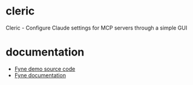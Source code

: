 # cleric
Cleric - Configure Claude settings for MCP servers through a simple GUI

# documentation
* [Fyne demo source code](https://github.com/fyne-io/fyne/blob/master/cmd/fyne_demo/main.go)
* [Fyne documentation](https://docs.fyne.io/)